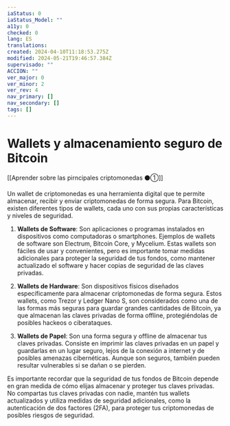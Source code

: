 ```yaml
---
iaStatus: 0
iaStatus_Model: ""
a11y: 0
checked: 0
lang: ES
translations: 
created: 2024-04-10T11:18:53.275Z
modified: 2024-05-21T19:46:57.384Z
supervisado: ""
ACCION: ""
ver_major: 0
ver_minor: 2
ver_rev: 4
nav_primary: []
nav_secondary: []
tags: []
---
```

# Wallets y almacenamiento seguro de Bitcoin

[[Aprender sobre las pirncipales criptomonedas ⚫①]]

Un wallet de criptomonedas es una herramienta digital que te permite almacenar, recibir y enviar criptomonedas de forma segura. Para Bitcoin, existen diferentes tipos de wallets, cada uno con sus propias características y niveles de seguridad.

1. **Wallets de Software**: Son aplicaciones o programas instalados en dispositivos como computadoras o smartphones. Ejemplos de wallets de software son Electrum, Bitcoin Core, y Mycelium. Estas wallets son fáciles de usar y convenientes, pero es importante tomar medidas adicionales para proteger la seguridad de tus fondos, como mantener actualizado el software y hacer copias de seguridad de las claves privadas.

2. **Wallets de Hardware**: Son dispositivos físicos diseñados específicamente para almacenar criptomonedas de forma segura. Estos wallets, como Trezor y Ledger Nano S, son considerados como una de las formas más seguras para guardar grandes cantidades de Bitcoin, ya que almacenan las claves privadas de forma offline, protegiéndolas de posibles hackeos o ciberataques.

3. **Wallets de Papel**: Son una forma segura y offline de almacenar tus claves privadas. Consiste en imprimir las claves privadas en un papel y guardarlas en un lugar seguro, lejos de la conexión a internet y de posibles amenazas cibernéticas. Aunque son seguros, también pueden resultar vulnerables si se dañan o se pierden.

Es importante recordar que la seguridad de tus fondos de Bitcoin depende en gran medida de cómo elijas almacenar y proteger tus claves privadas. No compartas tus claves privadas con nadie, mantén tus wallets actualizados y utiliza medidas de seguridad adicionales, como la autenticación de dos factores (2FA), para proteger tus criptomonedas de posibles riesgos de seguridad.

